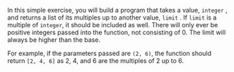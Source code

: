 In this simple exercise, you will build a program that takes a value, `integer` , and returns a list of its multiples up to another value, `limit` . If `limit` is a multiple of `integer`, it should be included as well. There will only ever be positive integers passed into the function, not consisting of 0. The limit will always be higher than the base.

For example, if the parameters passed are `(2, 6)`, the function should return `[2, 4, 6]` as 2, 4, and 6 are the multiples of 2 up to 6.